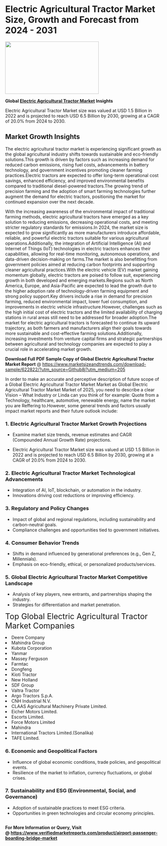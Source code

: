 <H1>Electric Agricultural Tractor Market Size, Growth and Forecast from 2024 - 2031</H1><img class="aligncenter size-medium wp-image-584254" src="https://thirdeyenews.in/wp-content/uploads/2024/09/Global-Market-Research-300x168.jpeg" alt="" width="300" height="168" /><p><strong>Global&nbsp;<a href="https://www.marketsizeandtrends.com/download-sample/622822/?utm_source=Github8j?utm_medium=205">Electric Agricultural Tractor Market</a> Insights</strong></p><p>Electric Agricultural Tractor Market size was valued at USD 1.5 Billion in 2022 and is projected to reach USD 6.5 Billion by 2030, growing at a CAGR of 20.0% from 2024 to 2030.</p><p><h2>Market Growth Insights</h2> <p>The electric agricultural tractor market is experiencing significant growth as the global agricultural industry shifts towards sustainable and eco-friendly solutions.This growth is driven by factors such as increasing demand for reduced carbon emissions, rising fuel costs, advancements in battery technology, and government incentives promoting cleaner farming practices.Electric tractors are expected to offer long-term operational cost savings, enhanced efficiency, and improved environmental benefits compared to traditional diesel-powered tractors.The growing trend of precision farming and the adoption of smart farming technologies further augment the demand for electric tractors, positioning the market for continued expansion over the next decade.</p> <p>With the increasing awareness of the environmental impact of traditional farming methods, electric agricultural tractors have emerged as a key solution to reducing emissions, decreasing operational costs, and meeting stricter regulatory standards for emissions.In 2024, the market size is expected to grow significantly as more manufacturers introduce affordable, reliable, and powerful electric tractors suitable for various agricultural operations.Additionally, the integration of Artificial Intelligence (AI) and Internet of Things (IoT) technologies in electric tractors enhances their capabilities, allowing for real-time monitoring, autonomous operations, and data-driven decision-making on farms.The market is also benefitting from government policies aimed at reducing carbon footprints and supporting cleaner agricultural practices.With the electric vehicle (EV) market gaining momentum globally, electric tractors are poised to follow suit, experiencing growth in both developed and emerging markets.Regions such as North America, Europe, and Asia-Pacific are expected to lead the growth due to the higher adoption rate of technology-driven farming equipment and strong policy support.Key drivers include a rise in demand for precision farming, reduced environmental impact, lower fuel consumption, and improvements in electric vehicle infrastructure.However, challenges such as the high initial cost of electric tractors and the limited availability of charging stations in rural areas still need to be addressed for broader adoption.The market for electric agricultural tractors is forecasted to continue its upward trajectory, as both farmers and manufacturers align their goals towards more sustainable and cost-effective farming solutions.Additionally, increasing investments from venture capital firms and strategic partnerships between agricultural and technology companies are expected to play a crucial role in accelerating market growth.</p> <p><span class=""><strong>Download Full PDF Sample Copy of Global Electric Agricultural Tractor Market Report</strong> @ <a href="https://www.marketsizeandtrends.com/download-sample/622822/?utm_source=Github8j?utm_medium=205" target="_blank">https://www.marketsizeandtrends.com/download-sample/622822/?utm_source=Github8j?utm_medium=205</a></span></p><p>In order to make an accurate and perceptive description of future scope of a Global&nbsp;Electric Agricultural Tractor Market Market as Global&nbsp;Electric Agricultural Tractor Market Market of 2025, you need to describe a clear Vision &ndash; What Industry or Linda can you think of for example: Quote from a Technology, healthcare, automotive, renewable energy, name the market you are Reffering to.However, some general trends and factors usually impact market reports and their future outlook include:</p><h3>1.&nbsp;<strong>Electric Agricultural Tractor Market Growth Projections</strong></h3><ul><li>Examine market size trends, revenue estimates and CAGR (Compounded Annual Growth Rate) projections.</li><li><p>Electric Agricultural Tractor Market size was valued at USD 1.5 Billion in 2022 and is projected to reach USD 6.5 Billion by 2030, growing at a CAGR of 20.0% from 2024 to 2030.</p></li></ul><h3>2.&nbsp;<strong>Electric Agricultural Tractor Market Technological Advancements</strong></h3><ul><li>Integration of AI, IoT, blockchain, or automation in the industry.</li><li>Innovations driving cost reductions or improving efficiency.</li></ul><h3>3.&nbsp;<strong>Regulatory and Policy Changes</strong></h3><ul><li>Impact of global and regional regulations, including sustainability and carbon-neutral goals.</li><li>Compliance challenges and opportunities tied to government initiatives.</li></ul><h3>4.&nbsp;<strong>Consumer Behavior Trends</strong></h3><ul><li>Shifts in demand influenced by generational preferences (e.g., Gen Z, Millennials).</li><li>Emphasis on eco-friendly, ethical, or personalized products/services.</li></ul><h3>5.&nbsp;<strong>Global Electric Agricultural Tractor Market Competitive Landscape</strong></h3><ul><li>Analysis of key players, new entrants, and partnerships shaping the industry.</li><li>Strategies for differentiation and market penetration.</li></ul><p data-pm-slice="1 1 []"><span style="color: inherit; font-family: inherit; font-size: 25px;">Top Global Electric Agricultural Tractor Market Companies</span></p><div class="" data-test-id=""><p><li>Deere Company</li><li> Mahindra Group</li><li> Kubota Corporation</li><li> Yanmar</li><li> Massey Ferguson</li><li> Farmtac</li><li> Dongfeng</li><li> Kioti Tractor</li><li> New Holland</li><li> SDF Group</li><li> Valtra Tractor</li><li> Argo Tractors S.p.A.</li><li> CNH Industrial N.V.</li><li> CLAAS Agricultural Machinery Private Limited.</li><li> Eicher Motors Limited.</li><li> Escorts Limited.</li><li> Force Motors Limited</li><li> Mahindra</li><li> International Tractors Limited.(Sonalika)</li><li> TAFE Limited.</li></p></div><h3>6.&nbsp;<strong>Economic and Geopolitical Factors</strong></h3><ul><li>Influence of global economic conditions, trade policies, and geopolitical events.</li><li>Resilience of the market to inflation, currency fluctuations, or global crises.</li></ul><h3>7.&nbsp;<strong>Sustainability and ESG (Environmental, Social, and Governance)</strong></h3><ul><li>Adoption of sustainable practices to meet ESG criteria.</li><li>Opportunities in green technologies and circular economy principles.</li></ul><h2><strong style="font-size: 14px;">For More Information or Query, Visit @&nbsp;</strong><a style="background-color: #ffffff; font-size: 14px;" href="https://www.marketsizeandtrends.com/report/electric-agricultural-tractor-market/" target="_blank">https://www.verifiedmarketreports.com/product/airport-passenger-boarding-bridge-market</a></h2>